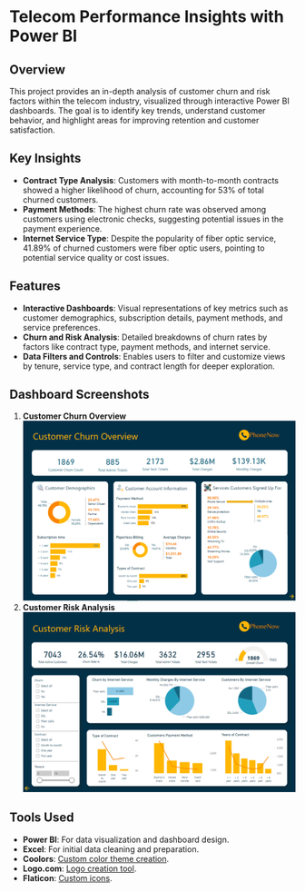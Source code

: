 # Telecom Performance Insights with Power BI

## Overview

This project provides an in-depth analysis of customer churn and risk factors within the telecom industry, visualized through interactive Power BI dashboards. The goal is to identify key trends, understand customer behavior, and highlight areas for improving retention and customer satisfaction.

## Key Insights

- **Contract Type Analysis**: Customers with month-to-month contracts showed a higher likelihood of churn, accounting for 53% of total churned customers.
- **Payment Methods**: The highest churn rate was observed among customers using electronic checks, suggesting potential issues in the payment experience.
- **Internet Service Type**: Despite the popularity of fiber optic service, 41.89% of churned customers were fiber optic users, pointing to potential service quality or cost issues.

## Features

- **Interactive Dashboards**: Visual representations of key metrics such as customer demographics, subscription details, payment methods, and service preferences.
- **Churn and Risk Analysis**: Detailed breakdowns of churn rates by factors like contract type, payment methods, and internet service.
- **Data Filters and Controls**: Enables users to filter and customize views by tenure, service type, and contract length for deeper exploration.

## Dashboard Screenshots

1. **Customer Churn Overview**
  ![Customer Churn Overview](screenshots/Page%201.png)
2. **Customer Risk Analysis**
  ![Customer Risk Analysis](screenshots/Page%202.png)

## Tools Used

- **Power BI**: For data visualization and dashboard design.
- **Excel**: For initial data cleaning and preparation.
- **Coolors**: [Custom color theme creation](https://coolors.co/).
- **Logo.com**: [Logo creation tool](https://logo.com/).
- **Flaticon**: [Custom icons](https://www.flaticon.com/).

